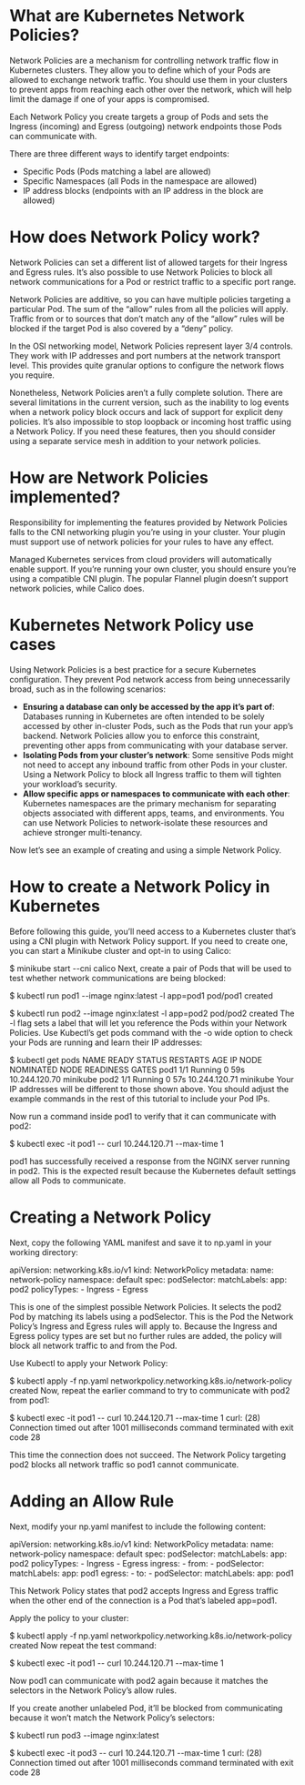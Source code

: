 # What are Kubernetes Network Policies?
Network Policies are a mechanism for controlling network traffic flow in Kubernetes clusters. They allow you to define which of your Pods are allowed to exchange network traffic. You should use them in your clusters to prevent apps from reaching each other over the network, which will help limit the damage if one of your apps is compromised.

Each Network Policy you create targets a group of Pods and sets the Ingress (incoming) and Egress (outgoing) network endpoints those Pods can communicate with.

There are three different ways to identify target endpoints:

- Specific Pods (Pods matching a label are allowed)
- Specific Namespaces (all Pods in the namespace are allowed)
- IP address blocks (endpoints with an IP address in the block are allowed)

# How does Network Policy work?
Network Policies can set a different list of allowed targets for their Ingress and Egress rules. It’s also possible to use Network Policies to block all network communications for a Pod or restrict traffic to a specific port range.

Network Policies are additive, so you can have multiple policies targeting a particular Pod. The sum of the “allow” rules from all the policies will apply. Traffic from or to sources that don’t match any of the “allow” rules will be blocked if the target Pod is also covered by a “deny” policy.

In the OSI networking model, Network Policies represent layer 3/4 controls. They work with IP addresses and port numbers at the network transport level. This provides quite granular options to configure the network flows you require.

Nonetheless, Network Policies aren’t a fully complete solution. There are several limitations in the current version, such as the inability to log events when a network policy block occurs and lack of support for explicit deny policies. It’s also impossible to stop loopback or incoming host traffic using a Network Policy. If you need these features, then you should consider using a separate service mesh in addition to your network policies.

# How are Network Policies implemented?
Responsibility for implementing the features provided by Network Policies falls to the CNI networking plugin you’re using in your cluster. Your plugin must support use of network policies for your rules to have any effect.

Managed Kubernetes services from cloud providers will automatically enable support. If you’re running your own cluster, you should ensure you’re using a compatible CNI plugin. The popular Flannel plugin doesn’t support network policies, while Calico does.

# Kubernetes Network Policy use cases
Using Network Policies is a best practice for a secure Kubernetes configuration. They prevent Pod network access from being unnecessarily broad, such as in the following scenarios:

- **Ensuring a database can only be accessed by the app it’s part of**: Databases running in Kubernetes are often intended to be solely accessed by other in-cluster Pods, such as the Pods that run your app’s backend. Network Policies allow you to enforce this constraint, preventing other apps from communicating with your database server.
- **Isolating Pods from your cluster’s network**: Some sensitive Pods might not need to accept any inbound traffic from other Pods in your cluster. Using a Network Policy to block all Ingress traffic to them will tighten your workload’s security.
- **Allow specific apps or namespaces to communicate with each other**: Kubernetes namespaces are the primary mechanism for separating objects associated with different apps, teams, and environments. You can use Network Policies to network-isolate these resources and achieve stronger multi-tenancy.

Now let’s see an example of creating and using a simple Network Policy.

# How to create a Network Policy in Kubernetes
Before following this guide, you’ll need access to a Kubernetes cluster that’s using a CNI plugin with Network Policy support. If you need to create one, you can start a Minikube cluster and opt-in to using Calico:

$ minikube start --cni calico
Next, create a pair of Pods that will be used to test whether network communications are being blocked:

$ kubectl run pod1 --image nginx:latest -l app=pod1
pod/pod1 created

$ kubectl run pod2 --image nginx:latest -l app=pod2
pod/pod2 created
The -l flag sets a label that will let you reference the Pods within your Network Policies. Use Kubectl’s get pods command with the -o wide option to check your Pods are running and learn their IP addresses:

$ kubectl get pods
NAME   READY   STATUS    RESTARTS   AGE   IP              NODE       NOMINATED NODE   READINESS GATES
pod1   1/1     Running   0          59s   10.244.120.70   minikube   <none>           <none>
pod2   1/1     Running   0          57s   10.244.120.71   minikube   <none>           <none>
Your IP addresses will be different to those shown above. You should adjust the example commands in the rest of this tutorial to include your Pod IPs.

Now run a command inside pod1 to verify that it can communicate with pod2:

$ kubectl exec -it pod1 -- curl 10.244.120.71 --max-time 1
<!DOCTYPE html>
<html>
<head>
<title>Welcome to nginx!</title>

pod1 has successfully received a response from the NGINX server running in pod2. This is the expected result because the Kubernetes default settings allow all Pods to communicate.

# Creating a Network Policy
Next, copy the following YAML manifest and save it to np.yaml in your working directory:

apiVersion: networking.k8s.io/v1
kind: NetworkPolicy
metadata:
  name: network-policy
  namespace: default
spec:
  podSelector:
    matchLabels:
      app: pod2
  policyTypes:
    - Ingress
    - Egress

This is one of the simplest possible Network Policies. It selects the pod2 Pod by matching its labels using a podSelector. This is the Pod the Network Policy’s Ingress and Egress rules will apply to. Because the Ingress and Egress policy types are set but no further rules are added, the policy will block all network traffic to and from the Pod.

Use Kubectl to apply your Network Policy:

$ kubectl apply -f np.yaml
networkpolicy.networking.k8s.io/network-policy created
Now, repeat the earlier command to try to communicate with pod2 from pod1:

$ kubectl exec -it pod1 -- curl 10.244.120.71 --max-time 1
curl: (28) Connection timed out after 1001 milliseconds
command terminated with exit code 28

This time the connection does not succeed. The Network Policy targeting pod2 blocks all network traffic so pod1 cannot communicate.

# Adding an Allow Rule
Next, modify your np.yaml manifest to include the following content:

apiVersion: networking.k8s.io/v1
kind: NetworkPolicy
metadata:
  name: network-policy
  namespace: default
spec:
  podSelector:
    matchLabels:
      app: pod2
  policyTypes:
    - Ingress
    - Egress
  ingress:
    - from:
      - podSelector:
          matchLabels:
            app: pod1
  egress:
    - to:
      - podSelector:
          matchLabels:
            app: pod1

This Network Policy states that pod2 accepts Ingress and Egress traffic when the other end of the connection is a Pod that’s labeled app=pod1.

Apply the policy to your cluster:

$ kubectl apply -f np.yaml
networkpolicy.networking.k8s.io/network-policy created
Now repeat the test command:

$ kubectl exec -it pod1 -- curl 10.244.120.71 --max-time 1
<!DOCTYPE html>
<html>
<head>
<title>Welcome to nginx!</title>

Now pod1 can communicate with pod2 again because it matches the selectors in the Network Policy’s allow rules.

If you create another unlabeled Pod, it’ll be blocked from communicating because it won’t match the Network Policy’s selectors:

$ kubectl run pod3 --image nginx:latest

$ kubectl exec -it pod3 -- curl 10.244.120.71 --max-time 1
curl: (28) Connection timed out after 1001 milliseconds
command terminated with exit code 28
